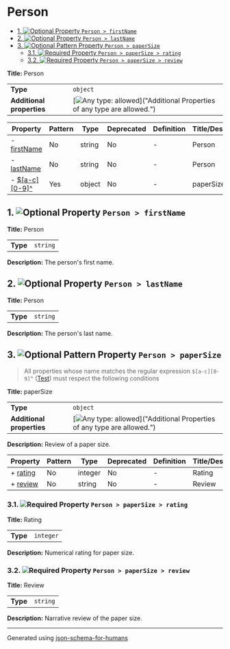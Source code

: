 # Person

- [1. ![Optional](https://img.shields.io/badge/Optional-yellow) Property `Person > firstName`](#firstName)
- [2. ![Optional](https://img.shields.io/badge/Optional-yellow) Property `Person > lastName`](#lastName)
- [3. ![Optional](https://img.shields.io/badge/Optional-yellow) Pattern Property `Person > paperSize`](#pattern1)
  - [3.1. ![Required](https://img.shields.io/badge/Required-blue) Property `Person > paperSize > rating`](#pattern1_rating)
  - [3.2. ![Required](https://img.shields.io/badge/Required-blue) Property `Person > paperSize > review`](#pattern1_review)

**Title:** Person

|                           |                                                                                                                                 |
| ------------------------- | ------------------------------------------------------------------------------------------------------------------------------- |
| **Type**                  | `object`                                                                                                                        |
| **Additional properties** | [![Any type: allowed](https://img.shields.io/badge/Any%20type-allowed-green)]("Additional Properties of any type are allowed.") |

| Property                     | Pattern | Type   | Deprecated | Definition | Title/Description |
| ---------------------------- | ------- | ------ | ---------- | ---------- | ----------------- |
| - [firstName](#firstName )   | No      | string | No         | -          | Person            |
| - [lastName](#lastName )     | No      | string | No         | -          | Person            |
| - [$[a-c][0-9]^](#pattern1 ) | Yes     | object | No         | -          | paperSize         |

## <a name="firstName"></a>1. ![Optional](https://img.shields.io/badge/Optional-yellow) Property `Person > firstName`

**Title:** Person

|          |          |
| -------- | -------- |
| **Type** | `string` |

**Description:** The person's first name.

## <a name="lastName"></a>2. ![Optional](https://img.shields.io/badge/Optional-yellow) Property `Person > lastName`

**Title:** Person

|          |          |
| -------- | -------- |
| **Type** | `string` |

**Description:** The person's last name.

## <a name="pattern1"></a>3. ![Optional](https://img.shields.io/badge/Optional-yellow) Pattern Property `Person > paperSize`
> All properties whose name matches the regular expression
```$[a-c][0-9]^``` ([Test](https://regex101.com/?regex=%24%5Ba-c%5D%5B0-9%5D%5E))
must respect the following conditions

**Title:** paperSize

|                           |                                                                                                                                 |
| ------------------------- | ------------------------------------------------------------------------------------------------------------------------------- |
| **Type**                  | `object`                                                                                                                        |
| **Additional properties** | [![Any type: allowed](https://img.shields.io/badge/Any%20type-allowed-green)]("Additional Properties of any type are allowed.") |

**Description:** Review of a paper size.

| Property                      | Pattern | Type    | Deprecated | Definition | Title/Description |
| ----------------------------- | ------- | ------- | ---------- | ---------- | ----------------- |
| + [rating](#pattern1_rating ) | No      | integer | No         | -          | Rating            |
| + [review](#pattern1_review ) | No      | string  | No         | -          | Review            |

### <a name="pattern1_rating"></a>3.1. ![Required](https://img.shields.io/badge/Required-blue) Property `Person > paperSize > rating`

**Title:** Rating

|          |           |
| -------- | --------- |
| **Type** | `integer` |

**Description:** Numerical rating for paper size.

### <a name="pattern1_review"></a>3.2. ![Required](https://img.shields.io/badge/Required-blue) Property `Person > paperSize > review`

**Title:** Review

|          |          |
| -------- | -------- |
| **Type** | `string` |

**Description:** Narrative review of the paper size.

----------------------------------------------------------------------------------------------------------------------------
Generated using [json-schema-for-humans](https://github.com/coveooss/json-schema-for-humans)
